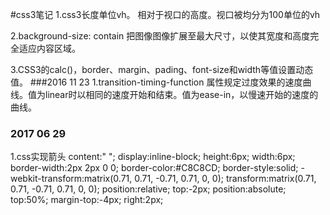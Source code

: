 #css3笔记
1.css3长度单位vh。 相对于视口的高度。视口被均分为100单位的vh

2.background-size: contain 把图像图像扩展至最大尺寸，以使其宽度和高度完全适应内容区域。

3.CSS3的calc()，border、margin、pading、font-size和width等值设置动态值。
###2016 11 23
1.transition-timing-function 属性规定过度效果的速度曲线。值为linear时以相同的速度开始和结束。值为ease-in，以慢速开始的速度的曲线。

### 2017 06 29


1.css实现箭头
content:" ";
display:inline-block;
height:6px;
width:6px;
border-width:2px 2px 0 0;
border-color:#C8C8CD;
border-style:solid;
-webkit-transform:matrix(0.71, 0.71, -0.71, 0.71, 0, 0);
transform:matrix(0.71, 0.71, -0.71, 0.71, 0, 0);
position:relative;
top:-2px;
position:absolute;
top:50%;
margin-top:-4px;
right:2px;
